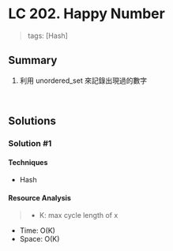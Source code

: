 # LC 202. Happy Number
> tags:  [Hash]

## Summary 
1.  利用 unordered_set 來記錄出現過的數字

<br>

## Solutions
### Solution #1
#### Techniques
- Hash

#### Resource Analysis
> - K: max cycle length of x

- Time: O(K)
- Space: O(K)
